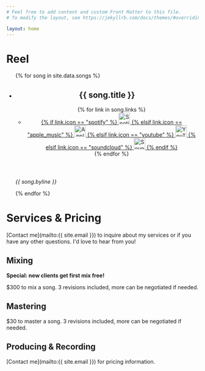 ```yaml
---
# Feel free to add content and custom Front Matter to this file.
# To modify the layout, see https://jekyllrb.com/docs/themes/#overriding-theme-defaults

layout: home
---
```


# Reel

<link rel="stylesheet" href="{{ '/assets/css/songs.css' | relative_url }}" />
<ul class="songs">
  {% for song in site.data.songs %}
    <li class="song">
      <header>
        <h2>{{ song.title }}</h2>
        <ul class="links">
          {% for link in song.links %}
            <li>
              <a target="_blank" href="{{ link.url }}">
                {% if link.icon == "spotify" %}
                  <img src="{{ '/assets/img/logos/spotify-100.png' | relative_url }}" width=30 height=30 alt="Spotify" />
                {% elsif link.icon == "apple_music" %}
                  <img src="{{ '/assets/img/logos/apple-music.svg' | relative_url }}" width=30 height=30 alt="Apple Music" />
                {% elsif link.icon == "youtube" %}
                  <img src="{{ '/assets/img/logos/youtube.png' | relative_url }}" width=30 height=30 alt="YouTube" />
                {% elsif link.icon == "soundcloud" %}
                  <img src="{{ '/assets/img/logos/soundcloud.jpg' | relative_url }}" width=30 height=30 alt="Soundcloud" />
                {% endif %}
              </a>
            </li>
          {% endfor %}
        </ul>
      </header>
      <p><em>{{ song.byline }}</em></p>
    </li>
  {% endfor %}
</ul>

# Services & Pricing

[Contact me](mailto:{{ site.email }}) to inquire about my services or if you have any other questions. I'd love to hear from you!

## Mixing

**Special: new clients get first mix free!**

$300 to mix a song. 3 revisions included, more can be negotiated if needed.

## Mastering

$30 to master a song. 3 revisions included, more can be negotiated if needed.

## Producing & Recording

[Contact me](mailto:{{ site.email }}) for pricing information.
